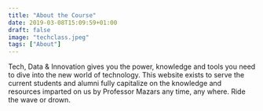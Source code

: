 ```yaml
---
title: "About the Course"
date: 2019-03-08T15:09:59+01:00
draft: false
image: "techclass.jpeg"
tags: ["About"]
---
```

 Tech, Data & Innovation gives you the power, knowledge and tools you need to dive into the new world of technology. This website exists to serve the current students and alumni fully capitalize on the knowledge and resources imparted on us by Professor Mazars any time, any where. Ride the wave or drown.
